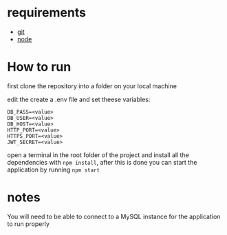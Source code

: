 # requirements

- [git](https://git-scm.com/)
- [node](https://nodejs.org/en/)

# How to run

first clone the repository into a folder on your local machine

edit the create a .env file and set theese variables:

```
DB_PASS=<value>
DB_USER=<value>
DB_HOST=<value>
HTTP_PORT=<value>
HTTPS_PORT=<value>
JWT_SECRET=<value>
```

open a terminal in the root folder of the project and install all the dependencies with `npm install`, after this is done you can start the application by running `npm start`

# notes

You will need to be able to connect to a MySQL instance for the application to run properly